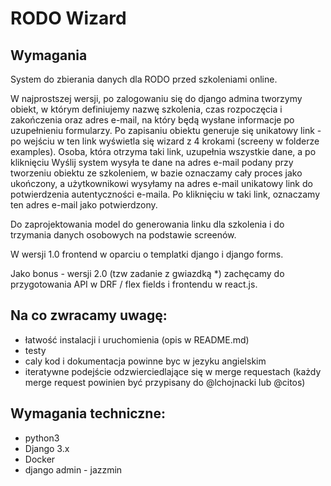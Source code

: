 RODO Wizard
=======

Wymagania
---------

System do zbierania danych dla RODO przed szkoleniami online.

W najprostszej wersji, po zalogowaniu się do django admina tworzymy obiekt, w którym definiujemy nazwę szkolenia, czas
rozpoczęcia i zakończenia oraz adres e-mail, na który będą wysłane informacje po uzupełnieniu formularzy. Po zapisaniu
obiektu generuje się unikatowy link - po wejściu w ten link wyświetla się wizard z 4 krokami (screeny w folderze
examples). Osoba, która otrzyma taki link, uzupełnia wszystkie dane, a po kliknięciu Wyślij system wysyła te dane na adres
e-mail podany przy tworzeniu obiektu ze szkoleniem, w bazie oznaczamy cały proces jako ukończony, a użytkownikowi wysyłamy na adres
e-mail unikatowy link do potwierdzenia autentyczności e-maila. Po kliknięciu w taki link, oznaczamy ten adres e-mail
jako potwierdzony.

Do zaprojektowania model do generowania linku dla szkolenia i do trzymania danych osobowych na podstawie screenów.


W wersji 1.0 frontend w oparciu o templatki django i django forms.


Jako bonus - wersji 2.0 (tzw zadanie z gwiazdką *) zachęcamy do przygotowania API w DRF / flex fields i frontendu w react.js.


Na co zwracamy uwagę:
---------------------

* łatwość instalacji i uruchomienia (opis w README.md)
* testy
* caly kod i dokumentacja powinne byc w jezyku angielskim
* iteratywne podejście odzwierciedlające się w merge requestach (każdy merge request powinien być przypisany do
  @lchojnacki lub @citos)

Wymagania techniczne:
---------------------

* python3
* Django 3.x
* Docker
* django admin - jazzmin
